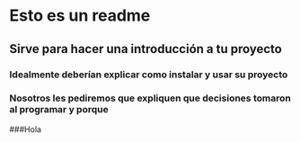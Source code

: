 # Esto es un readme

## Sirve para hacer una introducción a tu proyecto

### Idealmente deberían explicar como instalar y usar su proyecto
### Nosotros les pediremos que expliquen que decisiones tomaron al programar y porque
###Hola

